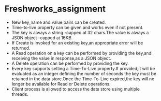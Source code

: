 # Freshworks_assignment
* New key_name and value pairs can be created.
* Time-to-live property can be given and works even if not present.
* The key is always a string -capped at 32 chars.The value is always a JSON object -capped at 16KB.
* If Create is invoked for an existing key,an appropriate error will be returned.
* A Read operation on a key can be performed by providing  the key,and receiving the value in response,as a JSON object.
* A Delete operation can be performed by providing the key.
* Every key supports setting a Time-To-Live property.If provided,it will be evaluated as an integer defining the number of seconds the key must be retained in the data store.Once   the Time-To-Live expired,the key will no longer be available for Read or Delete operations.
* Client process is allowed to access the data store using multiple threads.
